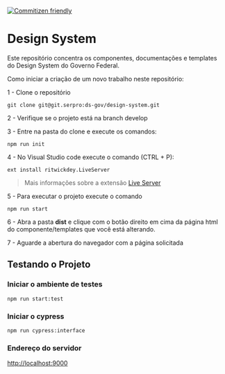 [![Commitizen friendly](https://img.shields.io/badge/commitizen-friendly-brightgreen.svg)](http://commitizen.github.io/cz-cli/)

# Design System

Este repositório concentra os componentes, documentações e templates do Design System do Governo Federal.

Como iniciar a criação de um novo trabalho neste repositório:

1 - Clone o repositório

```git
git clone git@git.serpro:ds-gov/design-system.git
```

2 - Verifique se o projeto está na branch develop

3 - Entre na pasta do clone e execute os comandos:

```node
npm run init
```

4 - No Visual Studio code execute o comando (CTRL + P):

```node
ext install ritwickdey.LiveServer
```

> Mais informações sobre a extensão [Live Server](https://marketplace.visualstudio.com/items?itemName=ritwickdey.LiveServer)

5 - Para executar o projeto execute o comando

```node
npm run start
```

6 - Abra a pasta **dist** e clique com o botão direito em cima da página html do componente/templates que você está alterando.

7 - Aguarde a abertura do navegador com a página solicitada

## Testando o Projeto

### Iniciar o ambiente de testes

```node
npm run start:test
```

### Iniciar o cypress

```node
npm run cypress:interface
```

### Endereço do servidor

[http://localhost:9000](http://localhost:9000)
